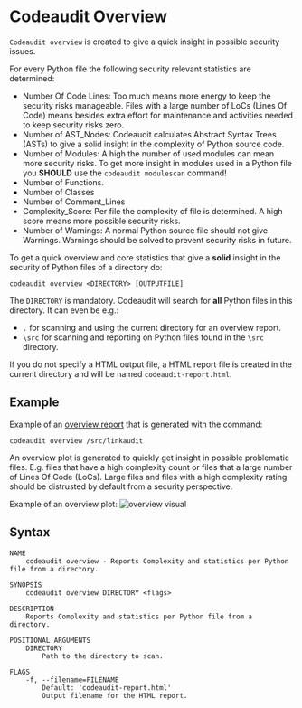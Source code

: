 
# Codeaudit Overview

`Codeaudit overview` is created to give a quick insight in possible security issues.

For every Python file the following security relevant statistics are determined:
* Number Of Code Lines: Too much means more energy to keep the security risks manageable. Files with a large number of LoCs (Lines Of Code) means besides extra effort for maintenance and activities needed to keep security risks zero.
* Number of AST_Nodes: Codeaudit calculates Abstract Syntax Trees (ASTs) to give a solid insight in the complexity of Python source code.
* Number of Modules: A high the number of used modules can mean more security risks. To get more insight in modules used in a Python file you **SHOULD** use the `codeaudit modulescan` command!
* Number of Functions.
* Number of Classes 
* Number of Comment_Lines
* Complexity_Score: Per file the complexity of file is determined. A high score means more possible security risks.
* Number of Warnings: A normal Python source file should not give Warnings. Warnings should be solved to prevent security risks in future.



To get a quick overview and core statistics that give a **solid** insight in the security of Python files of a directory do:

```text
codeaudit overview <DIRECTORY> [OUTPUTFILE]
```

The `DIRECTORY` is mandatory. Codeaudit will search for **all** Python files in this directory. It can even be e.g.:
* `.` for scanning and using the current directory for an overview report.
* `\src` for scanning and reporting on Python files found in the `\src` directory.

If you do not specify a HTML output file, a HTML report file is created in the current directory and will be named `codeaudit-report.html`.


## Example

Example of an [overview report](examples/overview.html) that is generated with the command:

```
codeaudit overview /src/linkaudit
```

An overview plot  is generated to quickly get insight in possible problematic files. E.g. files that have a high complexity count or files that a large number of Lines Of Code (LoCs). Large files and files with a high complexity rating should be distrusted by default from a security perspective. 

Example of an overview plot:
![overview visual](overviewplot.png)

## Syntax

```text
NAME
    codeaudit overview - Reports Complexity and statistics per Python file from a directory.

SYNOPSIS
    codeaudit overview DIRECTORY <flags>

DESCRIPTION
    Reports Complexity and statistics per Python file from a directory.

POSITIONAL ARGUMENTS
    DIRECTORY
        Path to the directory to scan.

FLAGS
    -f, --filename=FILENAME
        Default: 'codeaudit-report.html'
        Output filename for the HTML report.

```
